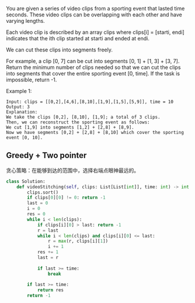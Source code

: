 You are given a series of video clips from a sporting event that lasted time seconds. These video clips can be overlapping with each other and have varying lengths.

Each video clip is described by an array clips where clips[i] = [starti, endi] indicates that the ith clip started at starti and ended at endi.

We can cut these clips into segments freely.

For example, a clip [0, 7] can be cut into segments [0, 1] + [1, 3] + [3, 7].
Return the minimum number of clips needed so that we can cut the clips into segments that cover the entire sporting event [0, time]. If the task is impossible, return -1.

 

Example 1:
```
Input: clips = [[0,2],[4,6],[8,10],[1,9],[1,5],[5,9]], time = 10
Output: 3
Explanation: 
We take the clips [0,2], [8,10], [1,9]; a total of 3 clips.
Then, we can reconstruct the sporting event as follows:
We cut [1,9] into segments [1,2] + [2,8] + [8,9].
Now we have segments [0,2] + [2,8] + [8,10] which cover the sporting event [0, 10].
```


## Greedy + Two pointer

贪心策略：在能够到达的范围中，选择右端点眼神最远的。

```python
class Solution:
    def videoStitching(self, clips: List[List[int]], time: int) -> int:
        clips.sort()
        if clips[0][0] != 0: return -1
        last = 0
        i = 0
        res = 0
        while i < len(clips):
            if clips[i][0] > last: return -1
            r = last
            while i < len(clips) and clips[i][0] <= last:
                r = max(r, clips[i][1])
                i += 1
            res += 1
            last = r
            
            if last >= time:
                break
                
        if last >= time:
            return res
        return -1
```
